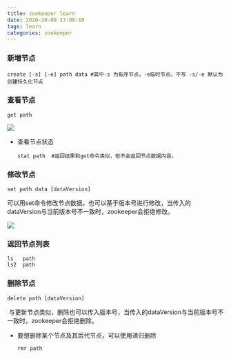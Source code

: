 ```yaml
---
title: zookeeper learn
date: 2020-10-08 17:08:10
tags: learn
categories: zookeeper
---
```




### 新増节点

```
create [-s] [-e] path data #其中-s 为有序节点，-e临时节点。不写 -s/-e 默认为创建持久化节点
```



### 查看节点

```
get path
```

![](/data/知识点/img/zkInfo.png)

- 查看节点状态

  ```
  stat path  #返回结果和get命令类似，但不会返回节点数据内容。
  ```



### 修改节点

```
set path data [dataVersion]
```

可以用set命令修改节点数据。也可以基于版本号进行修改，当传入的dataVersion与当前版本号不一致时，zookeeper会拒绝修改。

![](/data/知识点/img/修改节点.png)



### 返回节点列表

```
ls   path
ls2  path
```



### 删除节点

```
delete path [dataVersion]
```

 与更新节点类似，删除也可以传入版本号，当传入的dataVersion与当前版本号不一致时，zookeeper会拒绝删除。

- 要想删除某个节点及其后代节点，可以使用递归删除

  ```
  rmr path
  ```

  